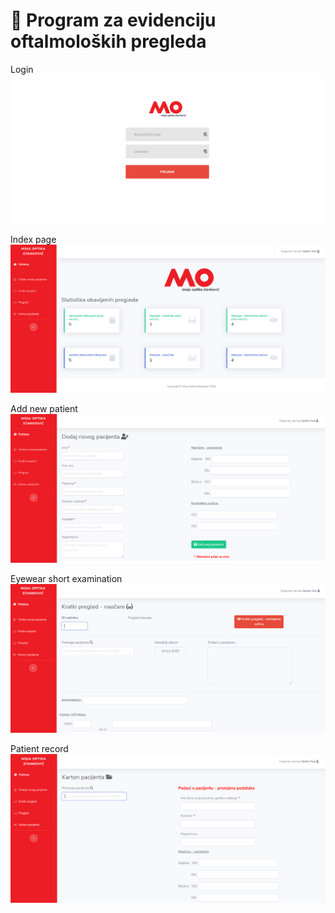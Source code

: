 # 👀 Program za evidenciju oftalmoloških pregleda
Login
![start image](https://github.com/L4zarevic/pregled/blob/main/login.png)

Index page
![start image](https://github.com/L4zarevic/pregled/blob/main/index.png)

Add new patient
![start image](https://github.com/L4zarevic/pregled/blob/main/add%20patient.png)

Eyewear short examination
![start image](https://github.com/L4zarevic/pregled/blob/main/glasses%20short%20examination.png)

Patient record
![start image](https://github.com/L4zarevic/pregled/blob/main/patient%20records.png)

